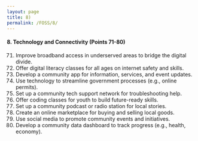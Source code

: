 ```yaml
---
layout: page
title: 8)
permalink: /FOSS/8/
---
```


#### 8. Technology and Connectivity (Points 71-80)

71. Improve broadband access in underserved areas to bridge the digital divide.
72. Offer digital literacy classes for all ages on internet safety and skills.
73. Develop a community app for information, services, and event updates.
74. Use technology to streamline government processes (e.g., online permits).
75. Set up a community tech support network for troubleshooting help.
76. Offer coding classes for youth to build future-ready skills.
77. Set up a community podcast or radio station for local stories.
78. Create an online marketplace for buying and selling local goods.
79. Use social media to promote community events and initiatives.
80. Develop a community data dashboard to track progress (e.g., health, economy).

